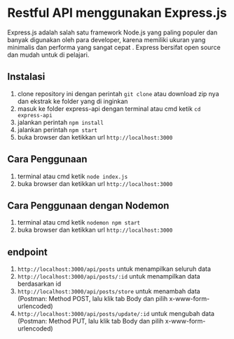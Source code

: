 # Restful API menggunakan Express.js
Express.js adalah salah satu framework Node.js yang paling populer dan banyak digunakan oleh para developer, karena memiliki ukuran yang minimalis dan performa yang sangat cepat . Express bersifat open source dan mudah untuk di pelajari.

## Instalasi
1. clone repository ini dengan perintah `git clone` atau download zip nya dan ekstrak ke folder yang di inginkan
2. masuk ke folder express-api dengan terminal atau cmd ketik `cd express-api`
3. jalankan perintah `npm install`
4. jalankan perintah `npm start`
5. buka browser dan ketikkan url `http://localhost:3000`

## Cara Penggunaan
1. terminal atau cmd ketik `node index.js`
2. buka browser dan ketikkan url `http://localhost:3000`

## Cara Penggunaan dengan Nodemon
1. terminal atau cmd ketik `nodemon npm start`
2. buka browser dan ketikkan url `http://localhost:3000`

## endpoint 
1. `http://localhost:3000/api/posts` untuk menampilkan seluruh data
2. `http://localhost:3000/api/posts/:id` untuk menampilkan data berdasarkan id
3. `http://localhost:3000/api/posts/store` untuk menambah data (Postman: Method POST, lalu klik tab Body dan pilih x-www-form-urlencoded)
4. `http://localhost:3000/api/posts/update/:id` untuk mengubah data (Postman: Method PUT, lalu klik tab Body dan pilih x-www-form-urlencoded)